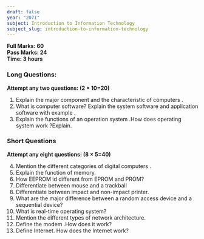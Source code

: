 ```yaml
---
draft: false
year: "2071"
subject: Introduction to Information Technology
subject_slug: introduction-to-information-technology
---
```


**Full Marks: 60**\
**Pass Marks: 24**\
**Time: 3 hours**

### Long Questions:

**Attempt any two questions: (2 × 10=20)**

1. Explain the major component and the characteristic of computers .
2. What is computer software? Explain the system software and application software
   with example .
3. Explain the functions of an operation system .How does operating system work
   ?Explain.

### Short Questions

**Attempt any eight questions: (8 × 5=40)**

4. Mention the different categories of digital computers .
5. Explain the function of memory.
6. How EEPROM id different from EPROM and PROM?
7. Differentiate between mouse and a trackball
8. Differentiate between impact and non-impact printer.
9. What are the major difference between a random access device and a sequential
   device?
10. What is real-time operating system?
11. Mention the different types of network architecture.
12. Define the modem .How does it work?
13. Define Internet. How does the Internet work?
